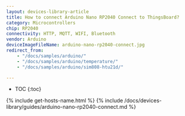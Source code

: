 ```yaml
---
layout: devices-library-article
title: How to connect Arduino Nano RP2040 Connect to ThingsBoard?
category: Microcontrollers
chip: RP2040
connectivity: HTTP, MQTT, WIFI, Bluetooth
vendor: Arduino
deviceImageFileName: arduino-nano-rp2040-connect.jpg
redirect_from:
    - "/docs/samples/arduino/"
    - "/docs/samples/arduino/temperature/"
    - "/docs/samples/arduino/sim808-htu21d/"

---
```


* TOC
{:toc}

{% include get-hosts-name.html %}
{% include /docs/devices-library/guides/arduino-nano-rp2040-connect.md %}
